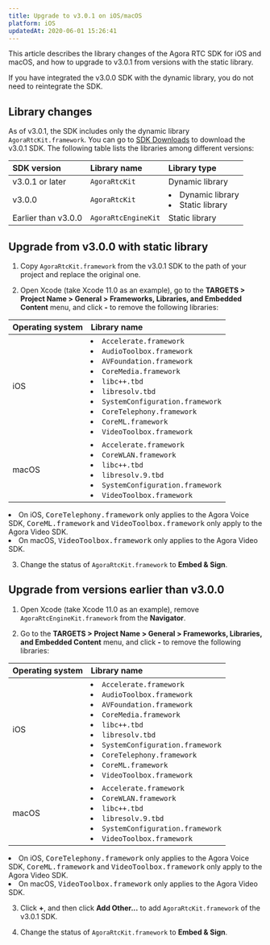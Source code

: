 ```yaml
---
title: Upgrade to v3.0.1 on iOS/macOS
platform: iOS
updatedAt: 2020-06-01 15:26:41
---
```

This article describes the library changes of the Agora RTC SDK for iOS and macOS, and how to upgrade to v3.0.1 from versions with the static library.

<div class="alert note">If you have integrated the v3.0.0 SDK with the dynamic library, you do not need to reintegrate the SDK.</div>

## Library changes 

As of v3.0.1, the SDK includes only the dynamic library `AgoraRtcKit.framework`. You can go to [SDK Downloads](https://docs.agora.io/en/Agora%20Platform/downloads) to download the v3.0.1 SDK. The following table lists the libraries among different versions:

| SDK version         | Library name      | Library type                  |
| :------------------ | :---------------- | :---------------------------- |
| v3.0.1 or later     | `AgoraRtcKit`       | Dynamic library               |
| v3.0.0              | `AgoraRtcKit`       | <li>Dynamic library<li>Static library</li> |
| Earlier than v3.0.0 | `AgoraRtcEngineKit` | Static library                |

## Upgrade from v3.0.0 with static library

1. Copy `AgoraRtcKit.framework` from the v3.0.1 SDK to the path of your project and replace the original one.

2. Open Xcode (take Xcode 11.0 as an example), go to the **TARGETS > Project Name > General > Frameworks, Libraries, and Embedded Content** menu, and click **-** to remove the following libraries:

| Operating system | Library name                                                 |
| :--------------- | :----------------------------------------------------------- |
| iOS              | <li>`Accelerate.framework`<li>`AudioToolbox.framework`<li>`AVFoundation.framework`<li>`CoreMedia.framework`<li>`libc++.tbd`<li>`libresolv.tbd`<li>`SystemConfiguration.framework`<li>`CoreTelephony.framework`<li>`CoreML.framework`<li>`VideoToolbox.framework`</li> |
| macOS            | <li>`Accelerate.framework`<li>`CoreWLAN.framework`<li>`libc++.tbd`<li>`libresolv.9.tbd`<li>`SystemConfiguration.framework`<li>`VideoToolbox.framework`</li> |
 
 <div class="alert note"><li>On iOS, <tt>CoreTelephony.framework</tt> only applies to the Agora Voice SDK, <tt>CoreML.framework</tt> and <tt>VideoToolbox.framework</tt> only apply to the Agora Video SDK.<li>On macOS, <tt>VideoToolbox.framework</tt> only applies to the Agora Video SDK.</li></div>

3. Change the status of `AgoraRtcKit.framework` to **Embed & Sign**.

## Upgrade from versions earlier than v3.0.0

1. Open Xcode (take Xcode 11.0 as an example), remove `AgoraRtcEngineKit.framework` from the **Navigator**.

2. Go to the **TARGETS > Project Name > General > Frameworks, Libraries, and Embedded Content** menu, and click **-** to remove the following libraries:

| Operating system | Library name                                                 |
| :--------------- | :----------------------------------------------------------- |
| iOS              | <li>`Accelerate.framework`<li>`AudioToolbox.framework`<li>`AVFoundation.framework`<li>`CoreMedia.framework`<li>`libc++.tbd`<li>`libresolv.tbd`<li>`SystemConfiguration.framework`<li>`CoreTelephony.framework`<li>`CoreML.framework`<li>`VideoToolbox.framework`</li> |
| macOS            | <li>`Accelerate.framework`<li>`CoreWLAN.framework`<li>`libc++.tbd`<li>`libresolv.9.tbd`<li>`SystemConfiguration.framework`<li>`VideoToolbox.framework`</li> |
 
 <div class="alert note"><li>On iOS, <tt>CoreTelephony.framework</tt> only applies to the Agora Voice SDK, <tt>CoreML.framework</tt> and <tt>VideoToolbox.framework</tt> only apply to the Agora Video SDK.<li>On macOS, <tt>VideoToolbox.framework</tt> only applies to the Agora Video SDK.</li></div>

3. Click **+**, and then click **Add Other...** to add `AgoraRtcKit.framework` of the v3.0.1 SDK.

4. Change the status of `AgoraRtcKit.framework` to **Embed & Sign**.
